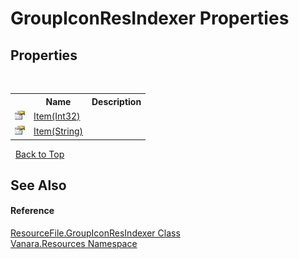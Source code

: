 # GroupIconResIndexer Properties
 


## Properties
&nbsp;<table><tr><th></th><th>Name</th><th>Description</th></tr><tr><td>![Public property](media/pubproperty.gif "Public property")</td><td><a href="3899ea2d-8816-dd10-c462-e08e02293c0d">Item(Int32)</a></td><td /></tr><tr><td>![Public property](media/pubproperty.gif "Public property")</td><td><a href="1a14b75c-eaa5-f866-387c-fc848142d47d">Item(String)</a></td><td /></tr></table>&nbsp;
<a href="#groupiconresindexer-properties">Back to Top</a>

## See Also


#### Reference
<a href="c6c9bd2c-537e-2b85-f7a7-8eac9df5c39d">ResourceFile.GroupIconResIndexer Class</a><br /><a href="f4a44256-dd05-8db0-0376-3f0440563f71">Vanara.Resources Namespace</a><br />
